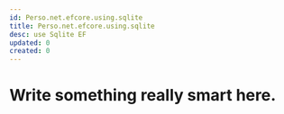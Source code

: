 ```yaml
---
id: Perso.net.efcore.using.sqlite
title: Perso.net.efcore.using.sqlite
desc: use Sqlite EF
updated: 0
created: 0
---
```

# Write something really smart here.
